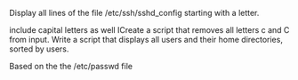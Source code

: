 Display all lines of the file /etc/ssh/sshd_config starting with a letter.

include capital letters as well
ICreate a script that removes all letters c and C from input.
Write a script that displays all users and their home directories, sorted by users.

Based on the the /etc/passwd file
